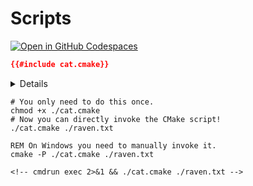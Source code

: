 # Scripts

[![Open in GitHub Codespaces](https://github.com/codespaces/badge.svg)](https://codespaces.new/jcbhmr/cmakebyexample.jcbhmr.com?quickstart=1&devcontainer_path=.devcontainer%2Fscripts%2Fdevcontainer.json)

```cmake:cat.cmake
{{#include cat.cmake}}
```

<details>

```txt:raven.txt
{{#include raven.txt}}
```

</details>

```sh:Linux/macOS
# You only need to do this once.
chmod +x ./cat.cmake
# Now you can directly invoke the CMake script!
./cat.cmake ./raven.txt
```

```cmd:Windows
REM On Windows you need to manually invoke it.
cmake -P ./cat.cmake ./raven.txt
```

```
<!-- cmdrun exec 2>&1 && ./cat.cmake ./raven.txt -->
```